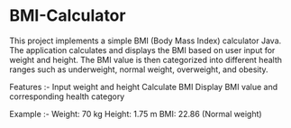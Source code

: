 # BMI-Calculator

This project implements a simple BMI (Body Mass Index) calculator Java. The application calculates and displays the BMI based on user input for weight and height. The BMI value is then categorized into different health ranges such as underweight, normal weight, overweight, and obesity.

Features :-
Input weight and height
Calculate BMI
Display BMI value and corresponding health category

Example :-
Weight: 70 kg
Height: 1.75 m
BMI: 22.86 (Normal weight)
